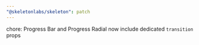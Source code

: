 ```yaml
---
"@skeletonlabs/skeleton": patch
---
```


chore: Progress Bar and Progress Radial now include dedicated `transition` props
